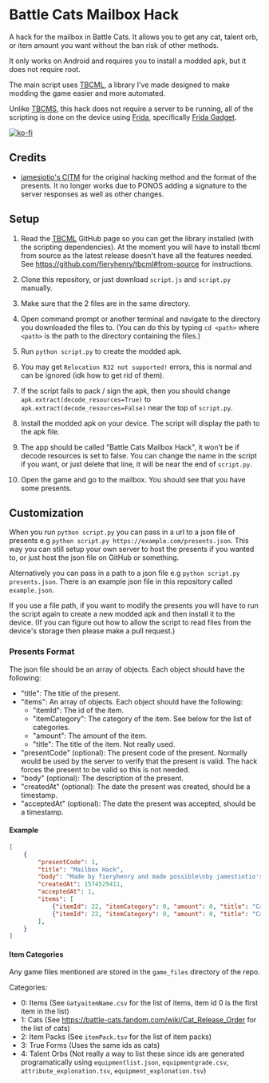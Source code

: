 # Battle Cats Mailbox Hack

A hack for the mailbox in Battle Cats.
It allows you to get any cat, talent orb, or item amount you want without
the ban risk of other methods.

It only works on Android and requires you to install a modded apk, but it does
not require root.

The main script uses [TBCML](https://github.com/fieryhenry/tbcml), a
library I've made designed to make modding the game easier and more automated.

Unlike [TBCMS](https://github.com/fieryhenry/tbcms), this hack does not require
a server to be running, all of the scripting is done on the device using
[Frida](https://frida.re/), specifically [Frida Gadget](https://frida.re/docs/gadget/).

[![ko-fi](https://ko-fi.com/img/githubbutton_sm.svg)](https://ko-fi.com/fieryhenry)

## Credits

- [jamesiotio's CITM](https://github.com/jamestiotio/CITM) for the original
    hacking method and the format of the presents. It no longer works due to
    PONOS adding a signature to the server responses as well as other changes.

## Setup

1. Read the [TBCML](https://github.com/fieryhenry/tbcml) GitHub page so you
can get the library installed (with the scripting dependencies).
At the moment you will have to install tbcml from source as the latest release
doesn't have all the features needed. See
<https://github.com/fieryhenry/tbcml#from-source> for instructions.

1. Clone this repository, or just download `script.js` and `script.py` manually.
1. Make sure that the 2 files are in the same directory.
1. Open command prompt or another terminal and navigate to the directory you
   downloaded the files to. (You
    can do this by typing `cd <path>` where `<path>` is the path to the directory
    containing the files.)
1. Run `python script.py` to create the modded apk.
1. You may get `Relocation R32 not supported!` errors, this is normal and can be
   ignored (idk how to get rid of them).
1. If the script fails to pack / sign the apk, then you should change
   `apk.extract(decode_resources=True)` to `apk.extract(decode_resources=False)`
   near the top of `script.py`.
1. Install the modded apk on your device. The script will display the path to the
    apk file.
1. The app should be called "Battle Cats Mailbox Hack", it won't be if decode
   resources is set to false. You can change the name in the script if you want,
   or just delete that line, it will be near the end of `script.py`.
1. Open the game and go to the mailbox. You should see that you have some
    presents.

## Customization

When you run `python script.py` you can pass in a url to a json file of
presents e.g `python script.py https://example.com/presents.json`. This way you
can still setup your own server to host the presents if you wanted to, or just
host the json file on GitHub or something.

Alternatively you can pass in a path to a json file e.g `python script.py
presents.json`. There is an example json file in this repository called
`example.json`.

If you use a file path, if you want to modify the presents you will have to run
the script again to create a new modded apk and then install it to the device.
(If you can figure out how to allow the script to read files from the device's
storage then please make a pull request.)

### Presents Format

The json file should be an array of objects. Each object should have the
following:

- "title": The title of the present.
- "items": An array of objects. Each object should have the following:
  - "itemId": The id of the item.
  - "itemCategory": The category of the item. See below for the list of
    categories.
  - "amount": The amount of the item.
  - "title": The title of the item. Not really used.
- "presentCode" (optional): The present code of the present. Normally would be
  used by the server to verify that the present is valid. The hack forces the
  present to be valid so this is not needed.
- "body" (optional): The description of the present.
- "createdAt" (optional): The date the present was created, should be a
  timestamp.
- "acceptedAt" (optional): The date the present was accepted, should be a
  timestamp.

#### Example

```json
[
    {
        "presentCode": 1,
        "title": "Mailbox Hack",
        "body": "Made by fieryhenry and made possible\nby jamestiotio's original work:\nhttps://github.com/jamestiotio/CITM",
        "createdAt": 1574529411,
        "acceptedAt": 1,
        "items": [
            {"itemId": 22, "itemCategory": 0, "amount": 0, "title": "Catfood"},
            {"itemId": 22, "itemCategory": 0, "amount": 0, "title": "Catfood"},
        ],
    }
]

```
  
#### Item Categories

Any game files mentioned are stored in the `game_files` directory of the repo.

Categories:

- 0: Items (See `GatyaitemName.csv` for the list of items, item id 0 is the
  first item in the list)
- 1: Cats (See <https://battle-cats.fandom.com/wiki/Cat_Release_Order> for the
    list of cats)
- 2: Item Packs (See `itemPack.tsv` for the list of item packs)
- 3: True Forms (Uses the same ids as cats)
- 4: Talent Orbs (Not really a way to list these since ids are generated
  programatically using `equipmentlist.json`, `equipmentgrade.csv`,
  `attribute_explonation.tsv`, `equipment_explonation.tsv`)
